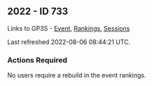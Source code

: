## 2022  - ID 733

Links to GP3S - [Event](https://www.gps-speedsurfing.com/default.aspx?mnu=event&val=733), [Rankings](https://www.gps-speedsurfing.com/default.aspx?mnu=eventranking&val=733), [Sessions](https://www.gps-speedsurfing.com/default.aspx?mnu=eventsessions&val=733)

Last refreshed 2022-08-06 08:44:21 UTC.

### Actions Required

No users require a rebuild in the event rankings.

